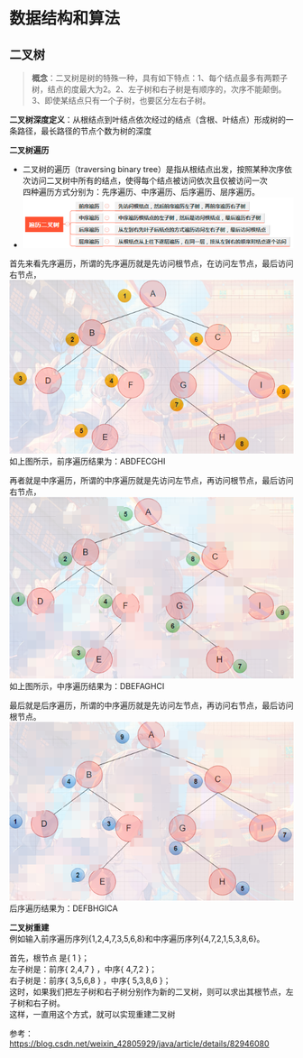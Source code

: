 # 数据结构和算法

## 二叉树

>**概念**：二叉树是树的特殊一种，具有如下特点：1、每个结点最多有两颗子树，结点的度最大为2。2、左子树和右子树是有顺序的，次序不能颠倒。3、即使某结点只有一个子树，也要区分左右子树。

**二叉树深度定义**：从根结点到叶结点依次经过的结点（含根、叶结点）形成树的一条路径，最长路径的节点个数为树的深度

**二叉树遍历**  
* 二叉树的遍历（traversing binary tree）是指从根结点出发，按照某种次序依次访问二叉树中所有的结点，使得每个结点被访问依次且仅被访问一次  
四种遍历方式分别为：先序遍历、中序遍历、后序遍历、层序遍历。
* ![二叉树遍历](../images/erchashu.png)


首先来看先序遍历，所谓的先序遍历就是先访问根节点，在访问左节点，最后访问右节点，
![先序遍历](../images/first.png)
如上图所示，前序遍历结果为：ABDFECGHI

再者就是中序遍历，所谓的中序遍历就是先访问左节点，再访问根节点，最后访问右节点，
![中序遍历](../images/middle.png)
如上图所示，中序遍历结果为：DBEFAGHCI

最后就是后序遍历，所谓的中序遍历就是先访问左节点，再访问右节点，最后访问根节点。
![后序遍历](../images/last.png)
后序遍历结果为：DEFBHGICA

**二叉树重建**  
例如输入前序遍历序列{1,2,4,7,3,5,6,8}和中序遍历序列{4,7,2,1,5,3,8,6}。

首先，根节点 是{ 1 }；  
左子树是：前序{ 2,4,7 } ，中序{ 4,7,2 }；  
右子树是：前序{ 3,5,6,8 } ，中序{ 5,3,8,6 }；  
这时，如果我们把左子树和右子树分别作为新的二叉树，则可以求出其根节点，左子树和右子树。  
这样，一直用这个方式，就可以实现重建二叉树


参考：
https://blog.csdn.net/weixin_42805929/java/article/details/82946080
